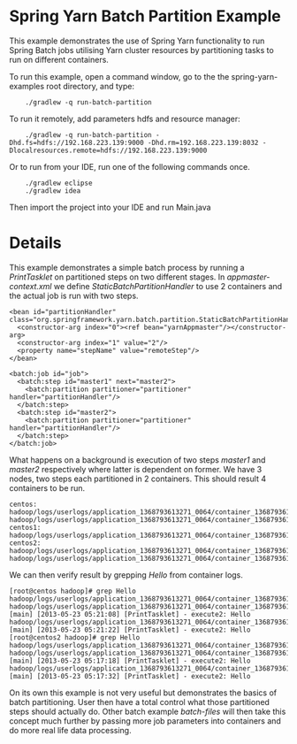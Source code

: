 Spring Yarn Batch Partition Example
===================================

This example demonstrates the use of Spring Yarn functionality to run Spring Batch jobs utilising Yarn cluster resources by partitioning tasks to run on different containers. 

To run this example, open a command window, go to the the spring-yarn-examples root directory, and type:

		./gradlew -q run-batch-partition
		
To run it remotely, add parameters hdfs and resource manager:
		
		./gradlew -q run-batch-partition -Dhd.fs=hdfs://192.168.223.139:9000 -Dhd.rm=192.168.223.139:8032 -Dlocalresources.remote=hdfs://192.168.223.139:9000

Or to run from your IDE, run one of the following commands once.

		./gradlew eclipse
		./gradlew idea 

Then import the project into your IDE and run Main.java

# Details

This example demonstrates a simple batch process by running a *PrintTasklet* on
partitioned steps on two different stages. In *appmaster-context.xml* we define
*StaticBatchPartitionHandler* to use 2 containers and the actual job is run with
two steps.
```
<bean id="partitionHandler" class="org.springframework.yarn.batch.partition.StaticBatchPartitionHandler">
  <constructor-arg index="0"><ref bean="yarnAppmaster"/></constructor-arg>
  <constructor-arg index="1" value="2"/>
  <property name="stepName" value="remoteStep"/>
</bean>

<batch:job id="job">
  <batch:step id="master1" next="master2">
    <batch:partition partitioner="partitioner" handler="partitionHandler"/>
  </batch:step>
  <batch:step id="master2">
    <batch:partition partitioner="partitioner" handler="partitionHandler"/>
  </batch:step>
</batch:job>
```

What happens on a background is execution of two steps *master1* and *master2*
respectively where latter is dependent on former. We have 3 nodes, two steps each
partitioned in 2 containers. This should result 4 containers to be run. 
```
centos:
hadoop/logs/userlogs/application_1368793613271_0064/container_1368793613271_0064_01_000002/Container.stdout
hadoop/logs/userlogs/application_1368793613271_0064/container_1368793613271_0064_01_000007/Container.stdout
centos1:
hadoop/logs/userlogs/application_1368793613271_0064/container_1368793613271_0064_01_000001/Appmaster.stdout
centos2:
hadoop/logs/userlogs/application_1368793613271_0064/container_1368793613271_0064_01_000006/Container.stdout
hadoop/logs/userlogs/application_1368793613271_0064/container_1368793613271_0064_01_000003/Container.stdout
```

We can then verify result by grepping *Hello* from container logs.
```
[root@centos hadoop]# grep Hello hadoop/logs/userlogs/application_1368793613271_0064/container_1368793613271_0064_01_0000*/Container.stdout
hadoop/logs/userlogs/application_1368793613271_0064/container_1368793613271_0064_01_000002/Container.stdout:INFO [main] [2013-05-23 05:21:08] [PrintTasklet] - execute2: Hello
hadoop/logs/userlogs/application_1368793613271_0064/container_1368793613271_0064_01_000007/Container.stdout:INFO [main] [2013-05-23 05:21:22] [PrintTasklet] - execute2: Hello
[root@centos2 hadoop]# grep Hello hadoop/logs/userlogs/application_1368793613271_0064/container_1368793613271_0064_01_0000*/Container.stdout
hadoop/logs/userlogs/application_1368793613271_0064/container_1368793613271_0064_01_000003/Container.stdout:INFO [main] [2013-05-23 05:17:18] [PrintTasklet] - execute2: Hello
hadoop/logs/userlogs/application_1368793613271_0064/container_1368793613271_0064_01_000006/Container.stdout:INFO [main] [2013-05-23 05:17:32] [PrintTasklet] - execute2: Hello
```

On its own this example is not very useful but demonstrates the basics of batch partitioning.
User then have a total control what those partitioned steps should actually do. Other batch
example *batch-files* will then take this concept much further by passing more
job parameters into containers and do more real life data processing.

